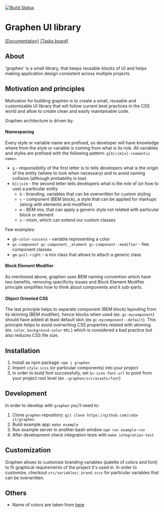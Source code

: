 [![Build Status](https://travis-ci.org/coda-it/graphen.svg?branch=master)](https://travis-ci.org/coda-it/graphen)

# Graphen UI library
[[Documentation]](https://coda-it.github.io/graphen/)
[[Tasks board]](https://trello.com/b/vhEpkIJr/project-coda-it)

## About
'graphen' is a small library, that keeps reusable blocks of UI and helps making application design consistent across multiple projects.

## Motivation and principles
Motivation for building graphen is to create a small, reusable and customizable UI library that will follow current best practices in the CSS world and allow to create clean and easily maintainable code.     

Graphen architecture is driven by:

#### Namespacing
Every style or variable name are prefixed, so developer will have knowledge where from the style or variable is coming from what is its role.
All variables and styles are prefixed with the following pattern: `g[b|c|m|x]-<semantic name>`.

* `g` - responsibility of the first letter is to tells developers what is the origin of the entity (where to look when necessary) and to avoid naming collision (although probability is low) 
* `b|c|x|m` - the second letter tells developers what is the role of (or how to use) a particular entity
  * `b` - branding, variables that can be overwritten for custom styling
  * `c` - component (BEM block), a style that can be applied for markups (along with elements and modifiers)
  * `m` - BEM mix, that can apply a generic style not related with particular block or element 
  * `x` - mixin, which can extend our custom classes

Few examples:
* `gb-color-success` - variable representing a color 
* `gc-component gc-component__element gc-component--modifier` - few component classes
* `gm-pull-right` - a mix class that allows to attach a generic class  

#### Block Element Modifier
As mentioned above, graphen uses BEM naming convention which have two benefits, removing specificity issues and Block Element Modifier principle simplifies how to think about components and it sub-parts.

#### Object Oriented CSS
The last principle helps to separate component (BEM block) layouting from its skinning (BEM modifier), hence blocks when used (ex. `gc-mycomponent`) should have added at least default skin (ex `gc-mycomponent--default`). This principle helps to avoid overwriting CSS properties related with skinning (ex. `color`, `background-color` etc.) which is considered a bad practice but also reduces CSS file size.

## Installation
1. Install as npm package: `npm i graphen`
2. Import `style.scss` (or particular components) into your project
3. In order to build font successfully, set `$c-icon-font-url` to point from your project root level (ex. `~graphen/src/assets/font`)

## Development
In order to develop with `graphen` you'll need to:
1. Clone `graphen` repository: `git clone https://github.com/coda-it/graphen`
2. Build example app: `make example`
3. Run example server in another bash window `npm run example-run` 
4. After development check integration tests with `make integration-test`

## Customization
Graphen allows to customize branding variables (palette of colors and font) to fit graphical requirements of the project it's used in.
In order to customize, checkout `src/variables/_brand.scss` for particular variables that can be overwritten.

## Others
* Name of colors are taken from [here](http://chir.ag/projects/name-that-color/)
